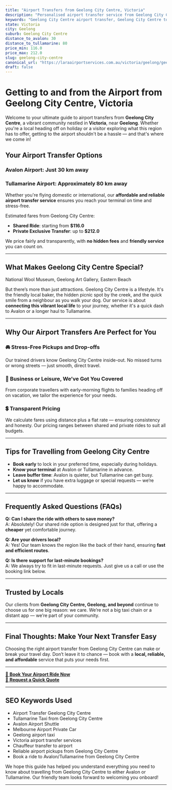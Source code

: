 ```yaml
---
title: "Airport Transfers from Geelong City Centre, Victoria"
description: "Personalised airport transfer service from Geelong City Centre to Avalon and Tullamarine airports. Enjoy a smooth, affordable ride with us!"
keywords: "Geelong City Centre airport transfer, Geelong City Centre to Tullamarine, Geelong City Centre to Avalon, airport taxi Geelong City Centre, private airport transfer Geelong City Centre, shared ride Geelong City Centre, Geelong City Centre transfers, airport shuttle Geelong City Centre, book Geelong City Centre airport taxi, affordable Geelong City Centre airport transfer, Geelong City Centre airport transfer service, airport transfer Geelong, airport transfer Melbourne, Melbourne airport taxi, airport transfers Victoria, Tullamarine airport shuttle, Avalon airport transfers, Melbourne private transfer, airport transport services Melbourne"
state: Victoria
city: Geelong
suburb: Geelong City Centre
distance_to_avalon: 30
distance_to_tullamarine: 80
price_min: 116.0
price_max: 212.0
slug: geelong-city-centre
canonical_url: "https://laraairportservices.com.au/victoria/geelong/geelong-city-centre/"
draft: false
---
```


# Getting to and from the Airport from Geelong City Centre, Victoria

Welcome to your ultimate guide to airport transfers from **Geelong City Centre**, a vibrant community nestled in **Victoria**, near **Geelong**. Whether you're a local heading off on holiday or a visitor exploring what this region has to offer, getting to the airport shouldn't be a hassle — and that's where we come in!

## Your Airport Transfer Options

### Avalon Airport: Just 30 km away  
### Tullamarine Airport: Approximately 80 km away

Whether you're flying domestic or international, our **affordable and reliable airport transfer service** ensures you reach your terminal on time and stress-free.

Estimated fares from Geelong City Centre:
- **Shared Ride**: starting from **$116.0**
- **Private Exclusive Transfer**: up to **$212.0**

We price fairly and transparently, with **no hidden fees** and **friendly service** you can count on.

---

## What Makes Geelong City Centre Special?

National Wool Museum, Geelong Art Gallery, Eastern Beach

But there’s more than just attractions. Geelong City Centre is a lifestyle. It's the friendly local baker, the hidden picnic spot by the creek, and the quick smile from a neighbour as you walk your dog. Our service is about **connecting this vibrant local life** to your journey, whether it's a quick dash to Avalon or a longer haul to Tullamarine.

---

## Why Our Airport Transfers Are Perfect for You

### 🚘 Stress-Free Pickups and Drop-offs
Our trained drivers know Geelong City Centre inside-out. No missed turns or wrong streets — just smooth, direct travel.

### 💼 Business or Leisure, We’ve Got You Covered
From corporate travellers with early-morning flights to families heading off on vacation, we tailor the experience for your needs.

### 💲 Transparent Pricing
We calculate fares using distance plus a flat rate — ensuring consistency and honesty. Our pricing ranges between shared and private rides to suit all budgets.

---

## Tips for Travelling from Geelong City Centre

- **Book early** to lock in your preferred time, especially during holidays.
- **Know your terminal** at Avalon or Tullamarine in advance.
- **Leave buffer time**: Avalon is quieter, but Tullamarine can get busy.
- **Let us know** if you have extra luggage or special requests — we’re happy to accommodate.

---

## Frequently Asked Questions (FAQs)

**Q: Can I share the ride with others to save money?**  
A: Absolutely! Our shared ride option is designed just for that, offering a **cheaper** yet comfortable journey.

**Q: Are your drivers local?**  
A: Yes! Our team knows the region like the back of their hand, ensuring **fast and efficient routes**.

**Q: Is there support for last-minute bookings?**  
A: We always try to fit in last-minute requests. Just give us a call or use the booking link below.

---

## Trusted by Locals

Our clients from **Geelong City Centre, Geelong, and beyond** continue to choose us for one big reason: we care. We’re not a big taxi chain or a distant app — we’re part of your community.

---

## Final Thoughts: Make Your Next Transfer Easy

Choosing the right airport transfer from Geelong City Centre can make or break your travel day. Don’t leave it to chance — book with a **local, reliable, and affordable** service that puts your needs first.

---

[📅 **Book Your Airport Ride Now**](https://laraairportservices.square.site/s/appointments)  
[📧 **Request a Quick Quote**](https://laraairportservices.square.site/contact-us)

---

## SEO Keywords Used
- Airport Transfer Geelong City Centre
- Tullamarine Taxi from Geelong City Centre
- Avalon Airport Shuttle
- Melbourne Airport Private Car
- Geelong airport taxi
- Victoria airport transfer services
- Chauffeur transfer to airport
- Reliable airport pickups from Geelong City Centre
- Book a ride to Avalon/Tullamarine from Geelong City Centre

We hope this guide has helped you understand everything you need to know about travelling from Geelong City Centre to either Avalon or Tullamarine. Our friendly team looks forward to welcoming you onboard!

---
